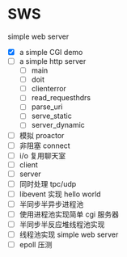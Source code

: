 # SWS
simple web server
- [x] a simple CGI demo
- [ ] a simple http server
  - [ ] main
  - [ ] doit
  - [ ] clienterror
  - [ ] read_requesthdrs
  - [ ] parse_uri
  - [ ] serve_static
  - [ ] server_dynamic
- [ ] 模拟 proactor
- [ ]  非阻塞 connect
- [ ]  i/o 复用聊天室
  - [ ] client
  - [ ] server
- [ ]  同时处理 tpc/udp
- [ ]  libevent 实现 hello world
- [ ]  半同步半异步进程池
- [ ]  使用进程池实现简单 cgi 服务器
- [ ]  半同步半反应堆线程池实现
- [ ]  线程池实现 simple web server
- [ ]  epoll 压测
